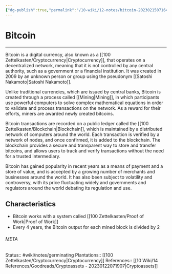 ```yaml
---
{"dg-publish":true,"permalink":"/10-wiki/12-notes/bitcoin-20230215071646/"}
---
```


# Bitcoin
---
Bitcoin is a digital currency, also known as a [[100 Zettelkasten/Cryptocurrency\|Cryptocurrency]], that operates on a decentralized network, meaning that it is not controlled by any central authority, such as a government or a financial institution. It was created in 2009 by an unknown person or group using the pseudonym [[Satoshi Nakamoto\|Satoshi Nakamoto]].

Unlike traditional currencies, which are issued by central banks, Bitcoin is created through a process called [[Mining\|Mining]], in which participants use powerful computers to solve complex mathematical equations in order to validate and process transactions on the network. As a reward for their efforts, miners are awarded newly created bitcoins.

Bitcoin transactions are recorded on a public ledger called the [[100 Zettelkasten/Blockchain\|Blockchain]], which is maintained by a distributed network of computers around the world. Each transaction is verified by a network of nodes, and once confirmed, it is added to the blockchain. The blockchain provides a secure and transparent way to store and transfer bitcoins, and allows users to track and verify transactions without the need for a trusted intermediary.

Bitcoin has gained popularity in recent years as a means of payment and a store of value, and is accepted by a growing number of merchants and businesses around the world. It has also been subject to volatility and controversy, with its price fluctuating widely and governments and regulators around the world debating its regulation and use.

## Characteristics
- Bitcoin works with a system called [[100 Zettelkasten/Proof of Work\|Proof of Work]]
- Every 4 years, the Bitcoin output for each mined block is divided by 2



###### META
Status:: #wiki/notes/germinating 
Plantations:: [[100 Zettelkasten/Cryptocurrency\|Cryptocurrency]]
References:: [[10 Wiki/14 References/Goodreads/Cryptoassets - 20230122071907\|Cryptoassets]]
